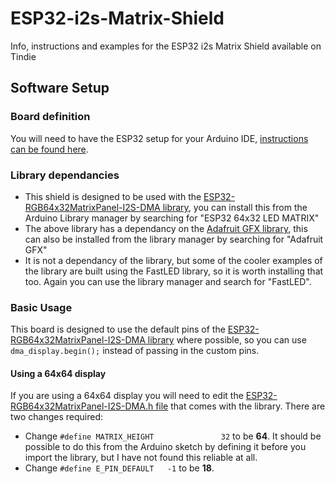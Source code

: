# ESP32-i2s-Matrix-Shield
Info, instructions and examples for the ESP32 i2s Matrix Shield available on Tindie



## Software Setup

### Board definition

You will need to have the ESP32 setup for your Arduino IDE, [instructions can be found here](https://github.com/espressif/arduino-esp32/blob/master/docs/arduino-ide/boards_manager.md).

### Library dependancies
- This shield is designed to be used with the [ESP32-RGB64x32MatrixPanel-I2S-DMA library](https://github.com/mrfaptastic/ESP32-RGB64x32MatrixPanel-I2S-DMA), you can install this from the Arduino Library manager by searching for "ESP32 64x32 LED MATRIX"
- The above library has a dependancy on the [Adafruit GFX library](https://github.com/adafruit/Adafruit-GFX-Library), this can also be installed from the library manager by searching for "Adafruit GFX"
- It is not a dependancy of the library, but some of the cooler examples of the library are built using the FastLED library, so it is worth installing that too. Again you can use the library manager and search for "FastLED".

### Basic Usage

This board is designed to use the default pins of the [ESP32-RGB64x32MatrixPanel-I2S-DMA library](https://github.com/mrfaptastic/ESP32-RGB64x32MatrixPanel-I2S-DMA) where possible, so you can use `dma_display.begin();` instead of passing in the custom pins.

#### Using a 64x64 display

If you are using a 64x64 display you will need to edit the [ESP32-RGB64x32MatrixPanel-I2S-DMA.h file](https://github.com/mrfaptastic/ESP32-RGB64x32MatrixPanel-I2S-DMA/blob/master/ESP32-RGB64x32MatrixPanel-I2S-DMA.h) that comes with the library. There are two changes required:
- Change `#define MATRIX_HEIGHT               32` to be **64**. It should be possible to do this from the Arduino sketch by defining it before you import the library, but I have not found this reliable at all.
- Change `#define E_PIN_DEFAULT   -1` to be **18**.
